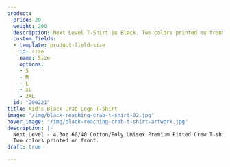 ```yaml
---
product:
  price: 20
  weight: 200
  description: Next Level T-Shirt in Black. Two colors printed on front.
  custom_fields:
  - template: product-field-size
    id: size
    name: Size
    options:
    - S
    - M
    - L
    - XL
    - 2XL
  id: "200221"
title: Kid's Black Crab Logo T-Shirt
image: "/img/black-reaching-crab-t-shirt-02.jpg"
hover_image: "/img/black-reaching-crab-t-shirt-artwork.jpg"
description: |-
  Next Level - 4.3oz 60/40 Cotton/Poly Unisex Premium Fitted Crew T-shirt.
  Two colors printed on front.
draft: true

---
```

